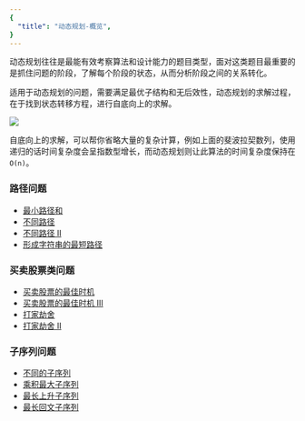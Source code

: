 ```yaml
---
{
  "title": "动态规划-概览",
}
---
```


动态规划往往是最能有效考察算法和设计能力的题目类型，面对这类题目最重要的是抓住问题的阶段，了解每个阶段的状态，从而分析阶段之间的关系转化。

适用于动态规划的问题，需要满足最优子结构和无后效性，动态规划的求解过程，在于找到状态转移方程，进行自底向上的求解。

![](https://p1-jj.byteimg.com/tos-cn-i-t2oaga2asx/gold-user-assets/2019/8/20/16cac354c342e7eb~tplv-t2oaga2asx-zoom-in-crop-mark:1304:0:0:0.awebp)

自底向上的求解，可以帮你省略大量的复杂计算，例如上面的斐波拉契数列，使用递归的话时间复杂度会呈指数型增长，而动态规划则让此算法的时间复杂度保持在`O(n)`。

### 路径问题

- [最小路径和](https://leetcode-cn.com/problems/minimum-path-sum/)
- [不同路径](https://leetcode-cn.com/problems/unique-paths/)
- [不同路径 II](https://leetcode-cn.com/problems/unique-paths-ii/)
- [形成字符串的最短路径](https://leetcode-cn.com/problems/shortest-way-to-form-string)

### 买卖股票类问题

- [买卖股票的最佳时机](https://leetcode-cn.com/problems/best-time-to-buy-and-sell-stock)
- [买卖股票的最佳时机 III](https://leetcode-cn.com/problems/best-time-to-buy-and-sell-stock-iii)
- [打家劫舍](https://leetcode-cn.com/problems/house-robber)
- [打家劫舍 II](https://leetcode-cn.com/problems/house-robber-ii/)

### 子序列问题

- [不同的子序列](https://leetcode-cn.com/problems/distinct-subsequences)
- [乘积最大子序列](https://leetcode-cn.com/problems/maximum-product-subarray)
- [最长上升子序列](https://leetcode-cn.com/problems/longest-increasing-subsequence)
- [最长回文子序列](https://leetcode-cn.com/problems/longest-palindromic-subsequence)